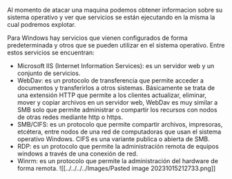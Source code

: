 
Al momento de atacar una maquina podemos obtener informacion sobre su sistema operativo y ver que servicios se están ejecutando en la misma la cual podremos explotar.

Para Windows hay servicios que vienen configurados de forma predeterminada y otros que se pueden utilizar en el sistema operativo.
Entre estos servicios se encuentran:
- Microsoft IIS (Internet Information Services): es un servidor web y un conjunto de servicios.
- WebDav: es un protocolo de transferencia que permite acceder a documentos y transferirlos a otros sistemas. Básicamente se trata de una extensión HTTP que permite a los clientes actualizar, eliminar, mover y copiar archivos en un servidor web, WebDav es muy similar a SMB solo que permite administrar o compartir los recursos con nodos de otras redes mediante http o https.
- SMB/CIFS: es un protocolo que permite compartir archivos, impresoras, etcétera, entre nodos de una red de computadoras que usan el sistema operativo Windows. CIFS es una variante publica o abierta de SMB.
- RDP: es un protocolo que permite la administración remota de equipos windows a través de una conexión de red.
- Winrm: es un protocolo que permite la administración del hardware de forma remota.
![[../../../../Images/Pasted image 20231015212733.png]]

